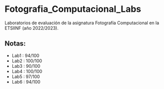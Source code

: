 # Fotografia_Computacional_Labs

Laboratorios de evaluación de la asignatura Fotografía Computacional en la ETSIINF (año 2022/2023).

## Notas:
- Lab1 : 94/100
- Lab2 : 100/100
- Lab3 : 90/100
- Lab4 : 100/100
- Lab5 : 97/100
- Lab6 : 94/100

